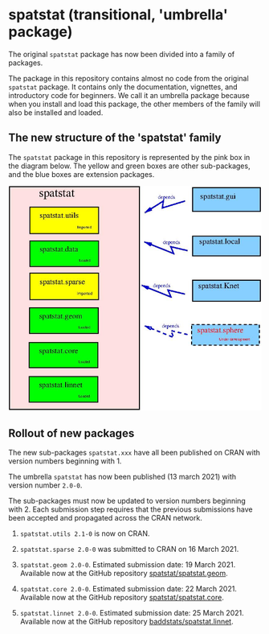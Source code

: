 # spatstat (transitional, 'umbrella' package)

The original `spatstat` package has now been divided into a family of packages.

The package in this repository
contains almost no code from the original `spatstat` package.
It contains only the documentation, vignettes, and introductory
code for beginners. We call it an umbrella package because when you 
install and load this package, the other members of the family will
also be installed and loaded.

## The new structure of the 'spatstat' family

The `spatstat` package in this repository is represented by the pink box
in the diagram below. The yellow and green boxes are other sub-packages,
and the blue boxes are extension packages.

![Spatstat pieces](RepoStuff/newspatstat.jpg)

## Rollout of new packages

The new sub-packages `spatstat.xxx` have all been published on CRAN
with version numbers beginning with 1.

The umbrella `spatstat` has now been published (13 march 2021) with
version number `2.0-0`.

The sub-packages must now be updated to version numbers beginning with 2.
Each submission step requires that the previous submissions have been
accepted and propagated across the CRAN network.

1. `spatstat.utils 2.1-0` is now on CRAN.

2. `spatstat.sparse 2.0-0` was submitted to CRAN on 16 March 2021.

3. `spatstat.geom 2.0-0`.
Estimated submission date: 19 March 2021.
Available now at the GitHub repository
[spatstat/spatstat.geom](https://github.com/spatstat/spatstat.geom).

4. `spatstat.core 2.0-0`.
Estimated submission date: 22 March 2021.
Available now at the GitHub repository
[spatstat/spatstat.core](https://github.com/spatstat/spatstat.core).

5. `spatstat.linnet 2.0-0`.
Estimated submission date: 25 March 2021.
Available now at the GitHub repository
[baddstats/spatstat.linnet](https://github.com/baddstats/spatstat.linnet).

